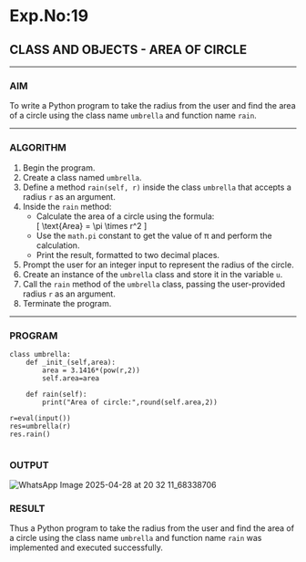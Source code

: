 # Exp.No:19  
## CLASS AND OBJECTS - AREA OF CIRCLE

---

### AIM  
To write a Python program to take the radius from the user and find the area of a circle using the class name `umbrella` and function name `rain`.

---

### ALGORITHM

1. Begin the program.  
2. Create a class named `umbrella`.  
3. Define a method `rain(self, r)` inside the class `umbrella` that accepts a radius `r` as an argument.  
4. Inside the `rain` method:  
   - Calculate the area of a circle using the formula:  
     \[ \text{Area} = \pi \times r^2 \]  
   - Use the `math.pi` constant to get the value of π and perform the calculation.  
   - Print the result, formatted to two decimal places.  
5. Prompt the user for an integer input to represent the radius of the circle.  
6. Create an instance of the `umbrella` class and store it in the variable `u`.  
7. Call the `rain` method of the `umbrella` class, passing the user-provided radius `r` as an argument.  
8. Terminate the program.

---

### PROGRAM

```
class umbrella:
    def _init_(self,area):
        area = 3.1416*(pow(r,2))
        self.area=area
    
    def rain(self):
        print("Area of circle:",round(self.area,2))
        
r=eval(input())
res=umbrella(r)
res.rain()


```

### OUTPUT

![WhatsApp Image 2025-04-28 at 20 32 11_68338706](https://github.com/user-attachments/assets/38b7f78d-2f16-4017-bbcd-874c035e4fbe)


### RESULT

Thus  a Python program to take the radius from the user and find the area of a circle using the class name `umbrella` and function name `rain` was implemented and executed successfully.
